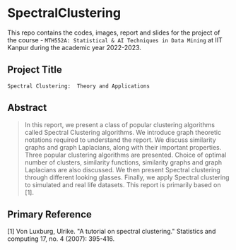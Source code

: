 # SpectralClustering

This repo contains the codes, images, report and slides for the project of the course - `MTH552A: Statistical & AI Techniques in Data Mining` at IIT Kanpur during the academic year 2022-2023.

## Project Title
`Spectral Clustering:  Theory and Applications`

## Abstract
> In this report, we present a class of  popular clustering algorithms called Spectral Clustering algorithms. We introduce graph theoretic notations required to understand the report. We discuss similarity graphs and graph Laplacians, along with their important properties. Three popular clustering algorithms are presented. Choice of optimal number of clusters, similarity functions, similarity  graphs and graph Laplacians are also discussed. We then present Spectral clustering through different looking glasses. Finally, we apply Spectral clustering to simulated and real life datasets. This report is primarily based on [1].

## Primary Reference

  [1] Von Luxburg, Ulrike. "A tutorial on spectral clustering." Statistics and computing 17, no. 4 (2007): 395-416.
